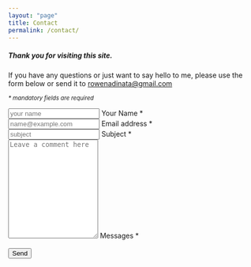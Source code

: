 ```yaml
---
layout: "page"
title: Contact
permalink: /contact/
---
```


<h5>Thank you for visiting this site.</h5>
<p class="fs-6">If you have any questions or just want to say hello to me, please use the form below or send it to <a href="mailto:rowenadinata@gmail.com">rowenadinata@gmail.com</a></p>

<small><em>* mandatory fields are required</em></small>
<br />
<form action="https://getform.io/f/ba87c777-6982-4242-8b38-452cdeb96b55" method="POST">
    <div class="form-floating mb-3">
        <input type="text" class="form-control" name="name" id="floatingInput" placeholder="your name" required>
        <label for="floatingInput">Your Name *</label>
    </div>
    <div class="form-floating mb-3">
        <input type="email" class="form-control" name="email" id="floatingInput" placeholder="name@example.com" required>
        <label for="floatingInput">Email address *</label>
    </div>
    <div class="form-floating mb-3">
        <input type="text" class="form-control" name="name" id="floatingInput" placeholder="subject" required>
        <label for="floatingInput">Subject *</label>
    </div>
    <div class="form-floating">
        <textarea class="form-control" placeholder="Leave a comment here" name="message" id="floatingTextarea" style="height: 200px" required></textarea>
        <label for="floatingTextarea">Messages *</label>
    </div>  
    <!-- add hidden Honeypot input to prevent spams -->
    <input type="hidden" name="_gotcha" style="display:none !important">
    <br/>
    <button type="submit" class="btn btn-dark">Send</button>
</form>